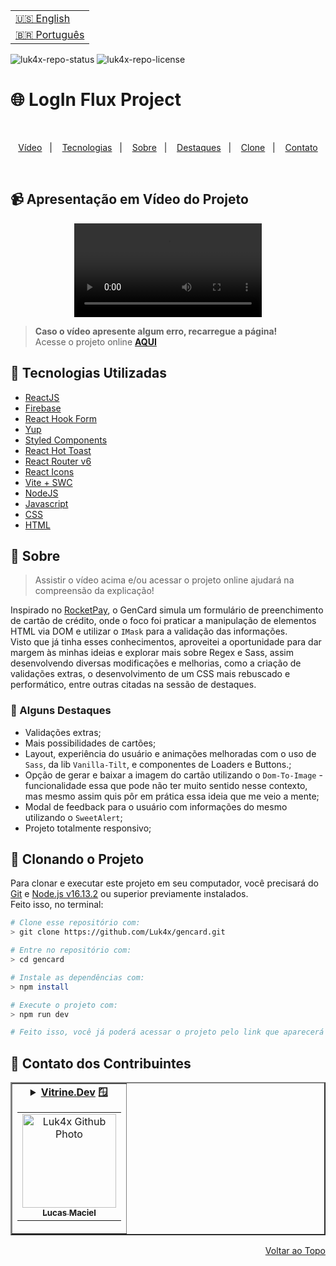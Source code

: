 <table align="right">
  <tr>
    <td>
      <a href="readme-en.md">🇺🇸 English</a>
    </td>
  </tr>
  <tr>
    <td>
      <a href="README.md">🇧🇷 Português</a>
    </td>
  </tr>
</table>

![luk4x-repo-status](https://img.shields.io/badge/Status-Finished-lightgrey?style=for-the-badge&logo=headspace&logoColor=green&color=lightgrey)
![luk4x-repo-license](https://img.shields.io/github/license/Luk4x/login-flux?style=for-the-badge&logo=unlicense&logoColor=lightgrey)
# 🌐 LogIn Flux Project

<br>
<p align="center">
  <a href="#-apresentação-em-vídeo-do-projeto">Vídeo</a>&nbsp;&nbsp;&nbsp;|&nbsp;&nbsp;&nbsp;
  <a href="#-tecnologias-utilizadas">Tecnologias</a>&nbsp;&nbsp;&nbsp;|&nbsp;&nbsp;&nbsp;
  <a href="#-sobre">Sobre</a>&nbsp;&nbsp;&nbsp;|&nbsp;&nbsp;&nbsp;
  <a href="#-alguns-destaques">Destaques</a>&nbsp;&nbsp;&nbsp;|&nbsp;&nbsp;&nbsp;
  <a href="#-clonando-o-projeto">Clone</a>&nbsp;&nbsp;&nbsp;|&nbsp;&nbsp;&nbsp;
  <a href="#-contato-dos-contribuintes">Contato</a>
</p>
<br>

## 📹 Apresentação em Vídeo do Projeto
<div align="center">
  <video src="https://user-images.githubusercontent.com/86276393/211228214-445a84f4-5743-476c-887a-e536f1744f71.mp4" />
</div>

> **Caso o vídeo apresente algum erro, recarregue a página!**<br>
> Acesse o projeto online **[AQUI](https://luk4x-gencard.netlify.app/)**

## 🚀 Tecnologias Utilizadas

- [ReactJS](https://pt-br.reactjs.org)
- [Firebase](https://firebase.google.com/)
- [React Hook Form](https://react-hook-form.com/get-started/)
- [Yup](https://github.com/jquense/yup)
- [Styled Components](https://styled-components.com/docs)
- [React Hot Toast](https://react-hot-toast.com/)
- [React Router v6](https://reactrouter.com/en/main)
- [React Icons](https://react-icons.github.io/react-icons/)
- [Vite + SWC](https://vitejs.dev/)
- [NodeJS](https://nodejs.org)
- [Javascript](https://developer.mozilla.org/en-US/docs/Web/JavaScript)
- [CSS](https://developer.mozilla.org/en-US/docs/Web/CSS)
- [HTML](https://developer.mozilla.org/en-US/docs/Web/HTML)

## 📝 Sobre

> Assistir o vídeo acima e/ou acessar o projeto online ajudará na compreensão da explicação!

Inspirado no [RocketPay](https://www.figma.com/file/gpqavL469k0pPUGOmAQEM9/Explorer-Lab-%2301/duplicate), o GenCard simula um formulário de preenchimento de cartão de crédito, onde o foco foi praticar a manipulação de elementos HTML via DOM e utilizar o `IMask` para a validação das informações.<br>
Visto que já tinha esses conhecimentos, aproveitei a oportunidade para dar margem às minhas ideias e explorar mais sobre Regex e Sass, assim desenvolvendo diversas modificações e melhorias, como a criação de validações extras, o desenvolvimento de um CSS mais rebuscado e performático, entre outras citadas na sessão de destaques.<br> 

### 📌 Alguns Destaques

- Validações extras;
- Mais possibilidades de cartões;
- Layout, experiência do usuário e animações melhoradas com o uso de `Sass`, da lib `Vanilla-Tilt`, e componentes de Loaders e Buttons.;
- Opção de gerar e baixar a imagem do cartão utilizando o `Dom-To-Image` - funcionalidade essa que pode não ter muito sentido nesse contexto, mas mesmo assim quis pôr em prática essa ideia que me veio a mente;
- Modal de feedback para o usuário com informações do mesmo utilizando o `SweetAlert`;
- Projeto totalmente responsivo;

## 📖 Clonando o Projeto

Para clonar e executar este projeto em seu computador, você precisará do [Git](https://git-scm.com/) e [Node.js v16.13.2](https://nodejs.org/en/) ou superior previamente instalados.<br>
Feito isso, no terminal:

```bash
# Clone esse repositório com:
> git clone https://github.com/Luk4x/gencard.git

# Entre no repositório com:
> cd gencard

# Instale as dependências com:
> npm install

# Execute o projeto com:
> npm run dev

# Feito isso, você já poderá acessar o projeto pelo link que aparecerá no terminal! (algo como http://localhost:3000/ ou http://127.0.0.1:5173/)
```

## 🤝 Contato dos Contribuintes

<table border="2">
  <tr>
    <td align="center">
      <details>
        <summary>
          <b><a href="https://cursos.alura.com.br/vitrinedev/lucasmacielf">Vitrine.Dev</a> 🪟</b>
          <table>
            <tr>
              <td align="center">
                <a href="https://github.com/Luk4x">
                  <img src="https://avatars.githubusercontent.com/Luk4x" width="150px;" alt="Luk4x Github Photo"/>
                </a>
                <br>
                <a href="https://www.linkedin.com/in/lucasmacielf/">
                  <sub>
                    <b>Lucas Maciel</b>
                  </sub>
                </a>
              </td>
            </tr>
          </table>
        </summary>

| :placard: Vitrine.Dev | Lucas Maciel |
| -------------  | --- |
| :sparkles: Nome        | **🌐 LogIn Flux**
| :label: Tecnologias | reactjs, firebase, react hook form, styled components, yup, react router, react hot toast, react icons, vitejs, javascript, css, html, swc
| :camera: Img         | <img src="https://user-images.githubusercontent.com/86276393/211228037-b5e0e5fb-0d33-4345-9f89-3fda5212d29f.png#vitrinedev" alt="vitrine.dev thumb" width="100%"/>

</details>
</td>
</tr>
</table>

<p align="right">
  <a href="#-login-flux-project">Voltar ao Topo</a>
</p>
